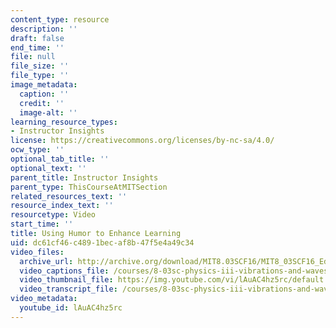 ```yaml
---
content_type: resource
description: ''
draft: false
end_time: ''
file: null
file_size: ''
file_type: ''
image_metadata:
  caption: ''
  credit: ''
  image-alt: ''
learning_resource_types:
- Instructor Insights
license: https://creativecommons.org/licenses/by-nc-sa/4.0/
ocw_type: ''
optional_tab_title: ''
optional_text: ''
parent_title: Instructor Insights
parent_type: ThisCourseAtMITSection
related_resources_text: ''
resource_index_text: ''
resourcetype: Video
start_time: ''
title: Using Humor to Enhance Learning
uid: dc61cf46-c489-1bec-af8b-47f5e4a49c34
video_files:
  archive_url: http://archive.org/download/MIT8.03SCF16/MIT8_03SCF16_Educator03_Using_Humor_300k.mp4
  video_captions_file: /courses/8-03sc-physics-iii-vibrations-and-waves-fall-2016/22887287910e5ab69c7d6b2d01cd5540_lAuAC4hz5rc.vtt
  video_thumbnail_file: https://img.youtube.com/vi/lAuAC4hz5rc/default.jpg
  video_transcript_file: /courses/8-03sc-physics-iii-vibrations-and-waves-fall-2016/efd7f2f79677b4558b9555ea3d09cfca_lAuAC4hz5rc.pdf
video_metadata:
  youtube_id: lAuAC4hz5rc
---
```

